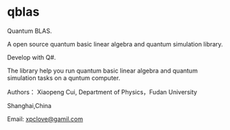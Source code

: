 # qblas
Quantum BLAS.

A open source quantum basic linear algebra and quantum simulation library.

Develop with Q#.

The library help you run quantum basic linear algebra and quantum simulation tasks on a quntum computer.

Authors：
Xiaopeng Cui, Department of Physics，Fudan University

Shanghai,China

Email: xpclove@gamil.com


